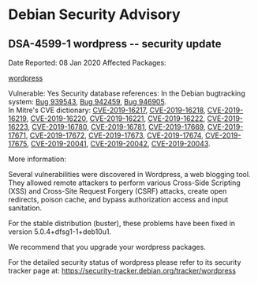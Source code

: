 
Debian Security Advisory
========================


DSA-4599-1 wordpress -- security update
---------------------------------------



Date Reported:
08 Jan 2020
Affected Packages:

[wordpress](https://packages.debian.org/src:wordpress)

Vulnerable:
Yes
Security database references:
In the Debian bugtracking system: [Bug 939543](https://bugs.debian.org/cgi-bin/bugreport.cgi?bug=939543), [Bug 942459](https://bugs.debian.org/cgi-bin/bugreport.cgi?bug=942459), [Bug 946905](https://bugs.debian.org/cgi-bin/bugreport.cgi?bug=946905).  
In Mitre's CVE dictionary: [CVE-2019-16217](https://security-tracker.debian.org/tracker/CVE-2019-16217), [CVE-2019-16218](https://security-tracker.debian.org/tracker/CVE-2019-16218), [CVE-2019-16219](https://security-tracker.debian.org/tracker/CVE-2019-16219), [CVE-2019-16220](https://security-tracker.debian.org/tracker/CVE-2019-16220), [CVE-2019-16221](https://security-tracker.debian.org/tracker/CVE-2019-16221), [CVE-2019-16222](https://security-tracker.debian.org/tracker/CVE-2019-16222), [CVE-2019-16223](https://security-tracker.debian.org/tracker/CVE-2019-16223), [CVE-2019-16780](https://security-tracker.debian.org/tracker/CVE-2019-16780), [CVE-2019-16781](https://security-tracker.debian.org/tracker/CVE-2019-16781), [CVE-2019-17669](https://security-tracker.debian.org/tracker/CVE-2019-17669), [CVE-2019-17671](https://security-tracker.debian.org/tracker/CVE-2019-17671), [CVE-2019-17672](https://security-tracker.debian.org/tracker/CVE-2019-17672), [CVE-2019-17673](https://security-tracker.debian.org/tracker/CVE-2019-17673), [CVE-2019-17674](https://security-tracker.debian.org/tracker/CVE-2019-17674), [CVE-2019-17675](https://security-tracker.debian.org/tracker/CVE-2019-17675), [CVE-2019-20041](https://security-tracker.debian.org/tracker/CVE-2019-20041), [CVE-2019-20042](https://security-tracker.debian.org/tracker/CVE-2019-20042), [CVE-2019-20043](https://security-tracker.debian.org/tracker/CVE-2019-20043).  

More information:

Several vulnerabilities were discovered in Wordpress, a web blogging
tool. They allowed remote attackers to perform various Cross-Side
Scripting (XSS) and Cross-Site Request Forgery (CSRF) attacks, create
open redirects, poison cache, and bypass authorization access and
input sanitation.


For the stable distribution (buster), these problems have been fixed in
version 5.0.4+dfsg1-1+deb10u1.


We recommend that you upgrade your wordpress packages.


For the detailed security status of wordpress please refer to
its security tracker page at:
<https://security-tracker.debian.org/tracker/wordpress>






